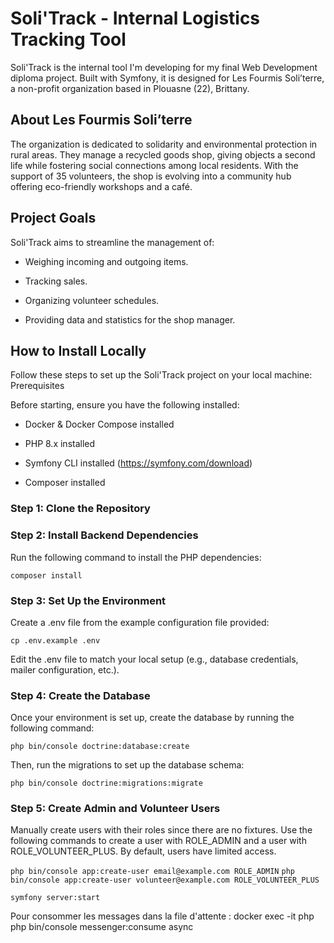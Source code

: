 # Soli'Track - Internal Logistics Tracking Tool

Soli'Track is the internal tool I'm developing for my final Web Development diploma project. Built with Symfony, it is designed for Les Fourmis Soli’terre, a non-profit organization based in Plouasne (22), Brittany.

## About Les Fourmis Soli’terre

The organization is dedicated to solidarity and environmental protection in rural areas. They manage a recycled goods shop, giving objects a second life while fostering social connections among local residents. With the support of 35 volunteers, the shop is evolving into a community hub offering eco-friendly workshops and a café.

## Project Goals

Soli'Track aims to streamline the management of:

- Weighing incoming and outgoing items.

- Tracking sales.

- Organizing volunteer schedules.

- Providing data and statistics for the shop manager.

## How to Install Locally

Follow these steps to set up the Soli'Track project on your local machine:
Prerequisites

Before starting, ensure you have the following installed:

- Docker & Docker Compose installed

- PHP 8.x installed

- Symfony CLI installed (https://symfony.com/download)

- Composer installed

### Step 1: Clone the Repository

### Step 2: Install Backend Dependencies

Run the following command to install the PHP dependencies:

`composer install`

### Step 3: Set Up the Environment

Create a .env file from the example configuration file provided:

`cp .env.example .env`

Edit the .env file to match your local setup (e.g., database credentials, mailer configuration, etc.).

### Step 4: Create the Database

Once your environment is set up, create the database by running the following command:

`php bin/console doctrine:database:create`

Then, run the migrations to set up the database schema:

`php bin/console doctrine:migrations:migrate`

### Step 5: Create Admin and Volunteer Users

Manually create users with their roles since there are no fixtures. Use the following commands to create a user with ROLE_ADMIN and a user with ROLE_VOLUNTEER_PLUS. By default, users have limited access.

`php bin/console app:create-user email@example.com ROLE_ADMIN`
`php bin/console app:create-user volunteer@example.com ROLE_VOLUNTEER_PLUS`

`symfony server:start`

Pour consommer les messages dans la file d'attente : docker exec -it php php bin/console messenger:consume async
